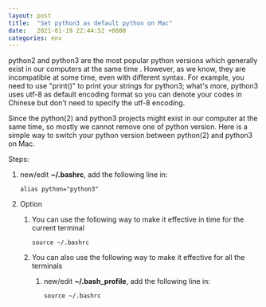 ```yaml
---
layout: post
title:  "Set python3 as default python on Mac"
date:   2021-01-19 22:44:52 +0800
categories: env
---
```

python2 and python3 are the most popular python versions which generally exist in our computers at the same time . However, as we know, they are incompatible at some time, even with different syntax. For example, you need to use "print()" to print your strings for python3; what's more, python3 uses utf-8 as default encoding format so you can denote your codes in Chinese but don't need to specify the utf-8 encoding.

Since the python(2) and python3 projects might exist in our computer at the same time, so mostly we cannot remove one of python version. Here is a simple way to switch your python version between python(2) and python3 on Mac.

Steps:

1. new/edit **~/.bashrc**, add the following line in:

   `alias python="python3"`

2. Option

   1. You can use the following way to make it effective in time for the current terminal

      `source ~/.bashrc`

   2. You can also use the following way to make it effective for all the terminals

      1. new/edit **~/.bash_profile**, add the following line in:

         `source ~/.bashrc`